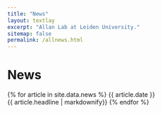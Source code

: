 ```yaml
---
title: "News"
layout: textlay
excerpt: "Allan Lab at Leiden University."
sitemap: false
permalink: /allnews.html
---
```




# News

{% for article in site.data.news %}
{{ article.date }} <br>
{{ article.headline | markdownify}}
{% endfor %}
